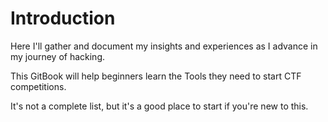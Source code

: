 # Introduction

Here I'll gather and document my insights and experiences as I advance in my journey of hacking.



This GitBook will help beginners learn the Tools they need to start CTF competitions.

It's not a complete list, but it's a good place to start if you're new to this.

